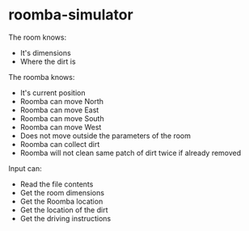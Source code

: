 # roomba-simulator

The room knows:
- It's dimensions
- Where the dirt is

The roomba knows:
- It's current position
- Roomba can move North
- Roomba can move East
- Roomba can move South
- Roomba can move West
- Does not move outside the parameters of the room
- Roomba can collect dirt
- Roomba will not clean same patch of dirt twice if already removed

Input can:
- Read the file contents
- Get the room dimensions
- Get the Roomba location
- Get the location of the dirt
- Get the driving instructions
